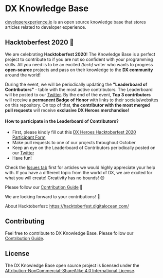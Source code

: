 # DX Knowledge Base

[developerexperience.io](https://developerexperience.io) is an open source knowledge base that stores articles related to developer experience.

## Hacktoberfest 2020 🎉

We are celebrating **Hacktoberfest 2020!** The Knowledge Base is a perfect project to contribute to if you are not so confident with your programming skills. All you need is to be an excited _(tech)_ writer who wants to progress **open-source** projects and pass on their knowledge to the **DX community** around the world!

During the event, we will be periodically updating the **"Leaderboard of Contributors"** - table with the most active contributors. The Leaderboard will be posted to our [Twitter](https://twitter.com/DX_Heroes). By the end of the event, **Top 3 contributors** will receive a **permanent Badge of Honor** with links to their socials/websites on this repository. On top of that, **the contributor with the most merged pull requests** will receive **exclusive DX Heroes merchandise!**

#### How to participate in the Leaderboard of Contributors? 
- First, please kindly fill out this [DX Heroes Hacktoberfest 2020 Participant Form](https://forms.gle/o3sBqsjr4sYLQgPh6)
- Make pull requests to one of our projects throughout October
- Keep an eye on the Leaderboard of Contributors periodically posted on our [Twitter](https://twitter.com/DX_Heroes)
- Have fun!

Check the [Issues tab](https://github.com/DXHeroes/knowledge-base-content/issues) first for articles we would highly appreciate your help with. If you have a different topic from the world of DX, we are excited for what you will create! Creativity has no bounds! 😊

Please follow our [Contribution Guide](CONTRIBUTING.md) 🖤

We are looking forward to your contributions! 💙

About Hacktoberfest: https://hacktoberfest.digitalocean.com/


## Contributing

Feel free to contribute to DX Knowledge Base. Please follow our [Contribution Guide](CONTRIBUTING.md).

## License

The DX Knowledge Base open source project is licensed under the [Attribution-NonCommercial-ShareAlike 4.0 International License](https://creativecommons.org/licenses/by-nc-sa/4.0/).
